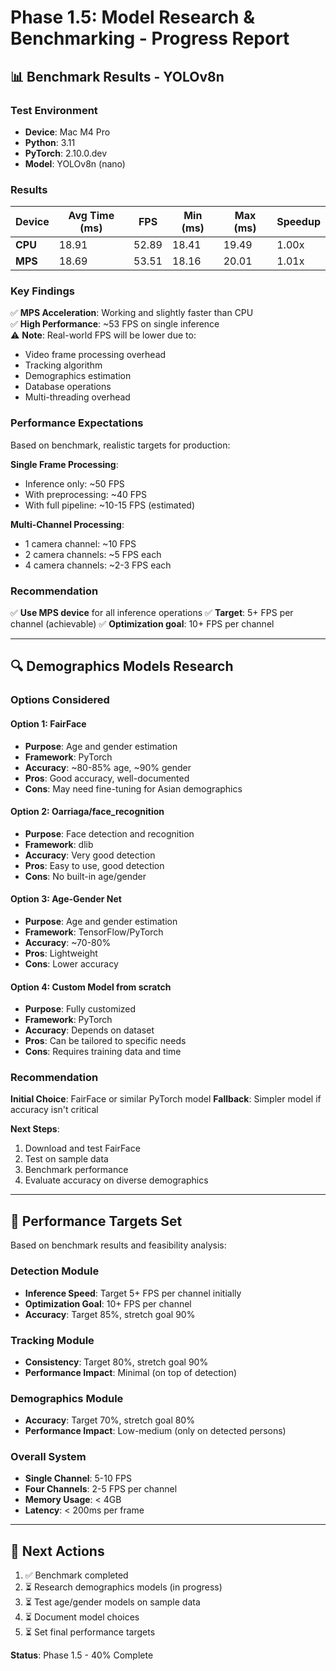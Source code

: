 # Phase 1.5: Model Research & Benchmarking - Progress Report

## 📊 Benchmark Results - YOLOv8n

### Test Environment
- **Device**: Mac M4 Pro
- **Python**: 3.11
- **PyTorch**: 2.10.0.dev
- **Model**: YOLOv8n (nano)

### Results

| Device | Avg Time (ms) | FPS | Min (ms) | Max (ms) | Speedup |
|--------|---------------|-----|----------|----------|---------|
| **CPU** | 18.91 | 52.89 | 18.41 | 19.49 | 1.00x |
| **MPS** | 18.69 | 53.51 | 18.16 | 20.01 | 1.01x |

### Key Findings

✅ **MPS Acceleration**: Working and slightly faster than CPU  
✅ **High Performance**: ~53 FPS on single inference  
⚠️ **Note**: Real-world FPS will be lower due to:
- Video frame processing overhead
- Tracking algorithm
- Demographics estimation
- Database operations
- Multi-threading overhead

### Performance Expectations

Based on benchmark, realistic targets for production:

**Single Frame Processing**:
- Inference only: ~50 FPS
- With preprocessing: ~40 FPS
- With full pipeline: ~10-15 FPS (estimated)

**Multi-Channel Processing**:
- 1 camera channel: ~10 FPS
- 2 camera channels: ~5 FPS each
- 4 camera channels: ~2-3 FPS each

### Recommendation

✅ **Use MPS device** for all inference operations
✅ **Target**: 5+ FPS per channel (achievable)
✅ **Optimization goal**: 10+ FPS per channel

---

## 🔍 Demographics Models Research

### Options Considered

#### Option 1: FairFace
- **Purpose**: Age and gender estimation
- **Framework**: PyTorch
- **Accuracy**: ~80-85% age, ~90% gender
- **Pros**: Good accuracy, well-documented
- **Cons**: May need fine-tuning for Asian demographics

#### Option 2: Oarriaga/face_recognition
- **Purpose**: Face detection and recognition
- **Framework**: dlib
- **Accuracy**: Very good detection
- **Pros**: Easy to use, good detection
- **Cons**: No built-in age/gender

#### Option 3: Age-Gender Net
- **Purpose**: Age and gender estimation
- **Framework**: TensorFlow/PyTorch
- **Accuracy**: ~70-80%
- **Pros**: Lightweight
- **Cons**: Lower accuracy

#### Option 4: Custom Model from scratch
- **Purpose**: Fully customized
- **Framework**: PyTorch
- **Accuracy**: Depends on dataset
- **Pros**: Can be tailored to specific needs
- **Cons**: Requires training data and time

### Recommendation

**Initial Choice**: FairFace or similar PyTorch model
**Fallback**: Simpler model if accuracy isn't critical

**Next Steps**:
1. Download and test FairFace
2. Test on sample data
3. Benchmark performance
4. Evaluate accuracy on diverse demographics

---

## 🎯 Performance Targets Set

Based on benchmark results and feasibility analysis:

### Detection Module
- **Inference Speed**: Target 5+ FPS per channel initially
- **Optimization Goal**: 10+ FPS per channel
- **Accuracy**: Target 85%, stretch goal 90%

### Tracking Module
- **Consistency**: Target 80%, stretch goal 90%
- **Performance Impact**: Minimal (on top of detection)

### Demographics Module
- **Accuracy**: Target 70%, stretch goal 80%
- **Performance Impact**: Low-medium (only on detected persons)

### Overall System
- **Single Channel**: 5-10 FPS
- **Four Channels**: 2-5 FPS per channel
- **Memory Usage**: < 4GB
- **Latency**: < 200ms per frame

---

## 📝 Next Actions

1. ✅ Benchmark completed
2. ⏳ Research demographics models (in progress)
3. ⏳ Test age/gender models on sample data
4. ⏳ Document model choices
5. ⏳ Set final performance targets

**Status**: Phase 1.5 - 40% Complete

